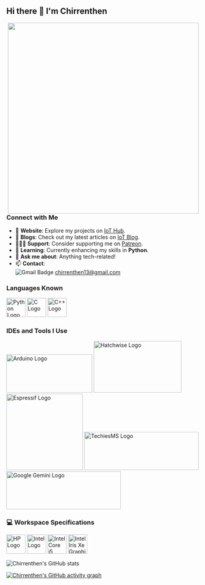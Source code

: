 ## Hi there 👋 I'm Chirrenthen

<img align="right" width="500" height="500" src="https://i0.wp.com/sharpeyeinfotech.com/wp-content/uploads/2023/03/unnamed.gif?fit=500%2C500&ssl=1">

### Connect with Me

- 🔭 **Website**: Explore my projects on [IoT Hub](https://chirrenthen13.wixsite.com/iothub).  
- 📝 **Blogs**: Check out my latest articles on [IoT Blog](https://chirrenthen13.wixsite.com/iothub/blog).  
- 🧑🏻‍💻 **Support**: Consider supporting me on [Patreon](https://www.patreon.com/Chirrenthen).  
- 🌱 **Learning**: Currently enhancing my skills in **Python**.  
- 💬 **Ask me about**: Anything tech-related!  
- 📫 **Contact**:  
  <img src="https://img.shields.io/badge/Gmail-1DA1F2?style=for-the-badge&logo=gmail&logoColor=white" alt="Gmail Badge"> chirrenthen13@gmail.com

### Languages Known
<img height="50" width="50" src="https://img.icons8.com/color/48/000000/python.png" alt="Python Logo" />  <img height="50" width="50" src="https://img.icons8.com/color/48/000000/c-programming.png" alt="C Logo">  <img height="50" width="50" src="https://img.icons8.com/color/48/000000/c-plus-plus-logo.png" alt="C++ Logo">

### IDEs and Tools I Use
<img height="100" width="225" src="https://www.arduino.cc/en/uploads/Trademark/ArduinoCommunityLogo.png" alt="Arduino Logo"/>  
<img height="135" width="230" src="https://www.hatchwise.com/wp-content/uploads/2024/05/image-27.png.webp" alt="Hatchwise Logo"/>  
<img height="200" width="200" src="https://www.espressif.com/sites/all/themes/espressif/logo-black.svg" alt="Espressif Logo"/>  
<img height="100" width="300" src="https://techiesms.com/wp-content/uploads/2022/11/cropped-cropped-newlogo-banner-1.png" alt="TechiesMS Logo"/>  
<img height="100" width="300" src="https://upload.wikimedia.org/wikipedia/commons/thumb/8/8a/Google_Gemini_logo.svg/516px-Google_Gemini_logo.svg.png" alt="Google Gemini Logo"/> 

### 💻 Workspace Specifications
<img height="50" src="https://in-media.apjonlinecdn.com/logo/stores/1/LogoHPblue_1.svg" alt="HP Logo"/>     <img height="50" src="https://upload.wikimedia.org/wikipedia/commons/thumb/8/85/Intel_logo_2023.svg/768px-Intel_logo_2023.svg.png" alt="Intel Logo"/>     <img height="50" src="https://upload.wikimedia.org/wikipedia/en/thumb/4/4b/Intel_Core_i5_%2811th_generation%2C_logo%29.svg/768px-Intel_Core_i5_%2811th_generation%2C_logo%29.svg.png?20211018065945" alt="Intel Core i5 Logo"/>     <img height="50" src="https://upload.wikimedia.org/wikipedia/en/thumb/4/44/Intel_Iris_Xe_Graphics_%28logo%29.svg/330px-Intel_Iris_Xe_Graphics_%28logo%29.svg.png" alt="Intel Iris Xe Graphics Logo"/>  

![Chirrenthen's GitHub stats](https://github-readme-stats.vercel.app/api?username=Chirrenthen&theme=light&show_icons=true&&hide=issues,contribs)

[![Chirrenthen's GitHub activity graph](https://github-readme-activity-graph.vercel.app/graph?username=Chirrenthen&bg_color=ffffff&color=000407&line=4246ff&point=42fffb&area=true&hide_border=true)](https://github.com/ashutosh00710/github-readme-activity-graph)

